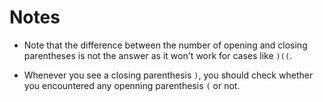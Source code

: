 # Notes

- Note that the difference between the number of opening and closing parentheses is not the answer as it won't work for cases like `)((`.

- Whenever you see a closing parenthesis `)`, you should check whether you encountered any openning parenthesis `(` or not.